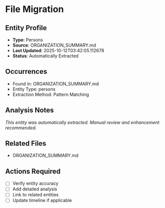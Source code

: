 # File Migration

## Entity Profile
- **Type**: Persons
- **Source**: ORGANIZATION_SUMMARY.md
- **Last Updated**: 2025-10-12T03:42:05.112678
- **Status**: Automatically Extracted

## Occurrences
- Found in: ORGANIZATION_SUMMARY.md
- Entity Type: persons
- Extraction Method: Pattern Matching

## Analysis Notes
*This entity was automatically extracted. Manual review and enhancement recommended.*

## Related Files
- ORGANIZATION_SUMMARY.md

## Actions Required
- [ ] Verify entity accuracy
- [ ] Add detailed analysis
- [ ] Link to related entities
- [ ] Update timeline if applicable
